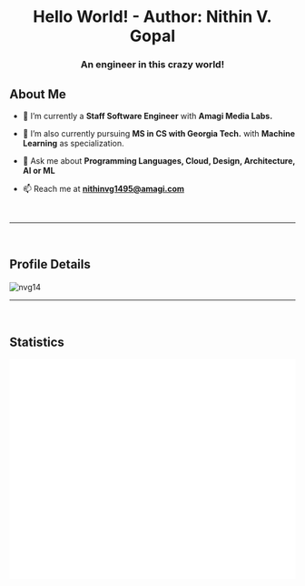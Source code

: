 <h1 align="center">Hello World! - Author:<strong> Nithin V. Gopal </strong> </h1>
<h3 align="center">An engineer in this crazy world!</h3>

## About Me

- 🔭 I’m currently a **Staff Software Engineer** with **Amagi Media Labs.**

- 🌱 I’m also currently pursuing **MS in CS with Georgia Tech.** with **Machine Learning** as specialization.

- 💬 Ask me about **Programming Languages, Cloud, Design, Architecture, AI or ML**

- 📫 Reach me at **nithinvg1495@amagi.com**

<br/>
<hr/>
<br/>

## Profile Details
<img height="180em" src="https://github-profile-summary-cards.vercel.app/api/cards/profile-details?username=nvg14&theme=github_dark" width="400" height="200" alt="nvg14" align = "center"/>

<br/>
<hr/>
<br/>

## Statistics


![Metrics](/github-metrics.svg)
